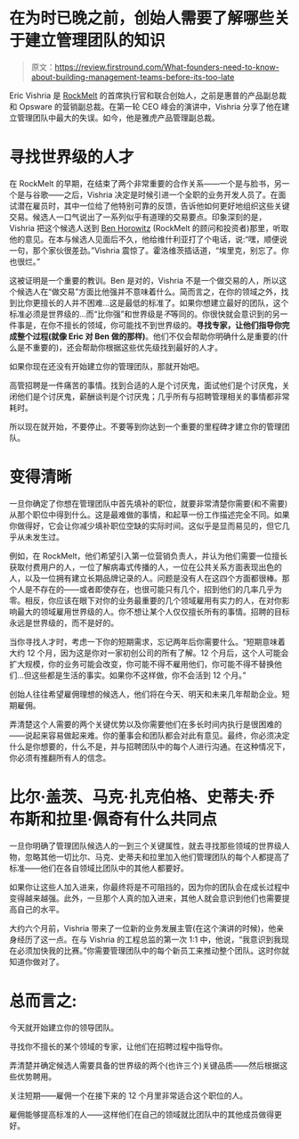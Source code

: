 # 在为时已晚之前，创始人需要了解哪些关于建立管理团队的知识

> 原文：<https://review.firstround.com/What-founders-need-to-know-about-building-management-teams-before-its-too-late>

Eric Vishria 是 [RockMelt](http://rockmelt.com/ "null") 的首席执行官和联合创始人，之前是惠普的产品副总裁和 Opsware 的营销副总裁。在第一轮 CEO 峰会的演讲中，Vishria 分享了他在建立管理团队中最大的失误。如今，他是雅虎产品管理副总裁。

# 寻找世界级的人才

在 RockMelt 的早期，在结束了两个非常重要的合作关系——一个是与脸书，另一个是与谷歌——之后，Vishria 决定是时候引进一个全职的业务开发人员了。在面试潜在雇员时，其中一位给了他特别可靠的反馈，告诉他如何更好地组织这些关键交易。候选人一口气说出了一系列似乎有道理的交易要点。印象深刻的是，Vishria 把这个候选人送到 [Ben Horowitz](http://www.bhorowitz.com/ "null") (RockMelt 的顾问和投资者)那里，听取他的意见。在本与候选人见面后不久，他给维什利亚打了个电话，说:“嘿，顺便说一句，那个家伙很差劲。”Vishria 震惊了。霍洛维茨插话道，“埃里克，别忘了。你也很烂。”

这被证明是一个重要的教训。Ben 是对的，Vishria 不是一个做交易的人，所以这个候选人在“做交易”方面比他强并不意味着什么。简而言之，在你的领域之外，找到比你更擅长的人并不困难...这是最低的标准了。如果你想建立最好的团队，这个标准必须是世界级的...而“比你强”和世界级是*不*等同的。你很快就会意识到的另一件事是，在你不擅长的领域，你可能找不到世界级的。**寻找专家，让他们指导你完成整个过程(就像 Eric 对 Ben 做的那样)**。他们不仅会帮助你明确什么是重要的(什么是不重要的)，还会帮助你根据这些优先级找到最好的人才。

如果你现在还没有开始建立你的管理团队，那就开始吧。

高管招聘是一件痛苦的事情。找到合适的人是个讨厌鬼，面试他们是个讨厌鬼，关闭他们是个讨厌鬼，薪酬谈判是个讨厌鬼；几乎所有与招聘管理相关的事情都非常耗时。

所以现在就开始，不要停止。不要等到你达到一个重要的里程碑才建立你的管理团队。

# 变得清晰

一旦你确定了你想在管理团队中首先填补的职位，就要非常清楚你需要(和不需要)从那个职位中得到什么。这是最难做的事情，和起草一份工作描述完全不同。如果你做得好，它会让你减少填补职位空缺的实际时间。这似乎是显而易见的，但它几乎从未发生过。

例如，在 RockMelt，他们希望引入第一位营销负责人，并认为他们需要一位擅长获取付费用户的人，一位了解病毒式传播的人，一位在公共关系方面表现出色的人，以及一位拥有建立长期品牌记录的人。问题是没有人在这四个方面都很棒。那个人是不存在的——或者即使存在，也很可能只有几个，招到他们的几率几乎为零。相反，你应该在眼下对你的业务最重要的几个领域雇用有实力的人，在对你影响最大的领域雇用世界级的人。你不想让某个人仅仅擅长所有的事情。招聘的目标永远是世界级的，而不是好的。

当你寻找人才时，考虑一下你的短期需求，忘记两年后你需要什么。“短期意味着大约 12 个月，因为这是你对一家初创公司的所有了解。12 个月后，这个人可能会扩大规模，你的业务可能会改变，你可能不得不雇用他们，你可能不得不替换他们...但这些都是生活的事实。如果你不这样做，你不会活到 12 个月。”

创始人往往希望雇佣理想的候选人，他们将在今天、明天和未来几年帮助企业。短期雇佣。

弄清楚这个人需要的两个关键优势以及你需要他们在多长时间内执行是很困难的——说起来容易做起来难。你的董事会和团队都会对此有意见。最终，你必须决定什么是你想要的，什么不是，并与招聘团队中的每个人进行沟通。在这种情况下，你必须有推翻所有人的信念。

# 比尔·盖茨、马克·扎克伯格、史蒂夫·乔布斯和拉里·佩奇有什么共同点

一旦你明确了管理团队候选人的一到三个关键属性，就去寻找那些领域的世界级人物，忽略其他一切比尔、马克、史蒂夫和拉里加入他们管理团队的每个人都提高了标准——他们在各自领域比团队中的其他人都要好。

如果你让这些人加入进来，你最终将是不可阻挡的，因为你的团队会在成长过程中变得越来越强。此外，一旦那个人真的加入进来，其他人就会意识到他们也需要提高自己的水平。

大约六个月前，Vishria 带来了一位新的业务发展主管(在这个演讲的时候)，他亲身经历了这一点。在与 Vishria 的工程总监的第一次 1:1 中，他说，“我意识到我现在必须加快我的比赛。”你需要管理团队中的每个新员工来推动整个团队。这时你就知道你做对了。

# 总而言之:

今天就开始建立你的领导团队。

寻找你不擅长的某个领域的专家，让他们在招聘过程中指导你。

弄清楚并确定候选人需要具备的世界级的两个(也许三个)关键品质——然后根据这些优势聘用。

关注短期——雇佣一个在接下来的 12 个月里非常适合这个职位的人。

雇佣能够提高标准的人——这样他们在自己的领域就比团队中的其他成员做得更好。